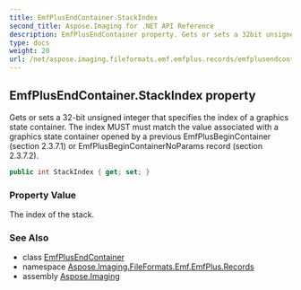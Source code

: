 ```yaml
---
title: EmfPlusEndContainer.StackIndex
second_title: Aspose.Imaging for .NET API Reference
description: EmfPlusEndContainer property. Gets or sets a 32bit unsigned integer that specifies the index of a graphics state container. The index MUST must match the value associated with a graphics state container opened by a previous EmfPlusBeginContainer section 2.3.7.1 or EmfPlusBeginContainerNoParams record section 2.3.7.2
type: docs
weight: 20
url: /net/aspose.imaging.fileformats.emf.emfplus.records/emfplusendcontainer/stackindex/
---
```

## EmfPlusEndContainer.StackIndex property

Gets or sets a 32-bit unsigned integer that specifies the index of a graphics state container. The index MUST must match the value associated with a graphics state container opened by a previous EmfPlusBeginContainer (section 2.3.7.1) or EmfPlusBeginContainerNoParams record (section 2.3.7.2).

```csharp
public int StackIndex { get; set; }
```

### Property Value

The index of the stack.

### See Also

* class [EmfPlusEndContainer](../)
* namespace [Aspose.Imaging.FileFormats.Emf.EmfPlus.Records](../../emfplusendcontainer/)
* assembly [Aspose.Imaging](../../../)


